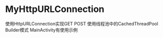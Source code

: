 # MyHttpURLConnection
使用HttpURLConnection实现GET POST
使用线程池中的CachedThreadPool
Builder模式
MainActivity有使用示例
